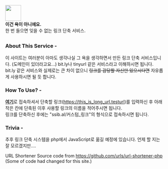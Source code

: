 <img src="https://user-images.githubusercontent.com/51117451/179329750-7fd78368-95fc-41dc-8456-b0f426ff786a.svg" style="width:50px;height:50px;"><br>**이건 욕이 아니에요.**<br>한 번 들으면 잊을 수 없는 링크 단축 서비스.
##

### About This Service -
이 사이트는 여러분이 아마도 생각나실 그 욕을 생각하면서 만든 링크 단축 서비스입니다. (도메인이 있더라고요...) bit.ly나 tinyurl 같은 서비스라고 이해하시면 됩니다.<br>bit.ly 같은 서비스와 실제로는 큰 차이 없으니 ~~링크를 감당할 자신만 있으시다면~~ 자유롭게 사용하시면 될 듯 합니다.

### How To Use? -
<a href="https://ssib.al">**여기**</a>로 접속하셔서 단축할 링크(https://this_is_long_url.testurl)를 입력하신 후 아래 작은 칸에 단축된 이후 사용할 링크의 이름을 적어주시면 됩니다.<br>링크를 단축하신 후에는 "ssib.al/커스텀_링크"의 형식으로 접속하시면 됩니다.

### Trivia -
추후 링크 단축 시스템을 php에서 JavaScript로 옮길 예정에 있습니다. 언제 할 지는 잘 모르겠지만....

URL Shortener Source code from https://github.com/urls/url-shortener-php (Some of code had changed for this site.)
